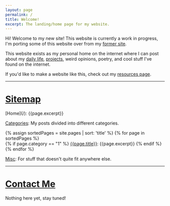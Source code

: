 ```yaml
---
layout: page
permalink: /
title: Welcome!
excerpt: The landing/home page for my website.
---
```

Hi! Welcome to my new site! This website is currently a work in progress, 
I'm porting some of this website over from my [former site](https://tinkerjae.neocities.org/). 

This website exists as my personal home on the internet where I can post about my [daily life](/blog/), [projects](/projects/), weird opinions, poetry, and cool stuff I've found on the internet. 

If you'd like to make a website like this, check out my [resources page](/webresources/).
<hr>
<h1><u>Sitemap</u></h1>
[Home](/): {{page.excerpt}}

[Categories](/categories/): My posts divided into different categories.

{% assign sortedPages = site.pages | sort: 'title' %}
{% for page in sortedPages %}   
{% if page.category == "1" %}
[{{page.title}}]({{page.url}}): {{page.excerpt}}
{% endif %}
{% endfor %}

[Misc](/misc/): For stuff that doesn't quite fit anywhere else.

<hr>
<h1><u>Contact Me</u></h1>
Nothing here yet, stay tuned!